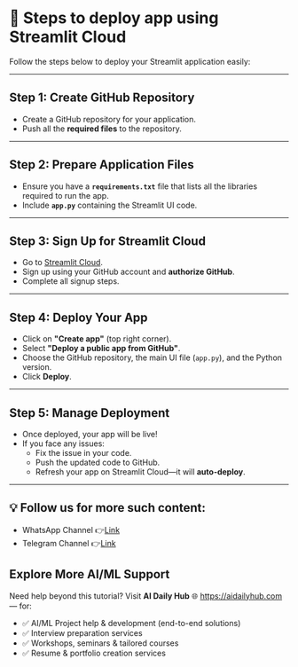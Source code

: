 # 🚀 Steps to deploy app using Streamlit Cloud

Follow the steps below to deploy your Streamlit application easily:

---

## **Step 1: Create GitHub Repository**
- Create a GitHub repository for your application.
- Push all the **required files** to the repository.

---

## **Step 2: Prepare Application Files**
- Ensure you have a **`requirements.txt`** file that lists all the libraries required to run the app.
- Include **`app.py`** containing the Streamlit UI code.

---

## **Step 3: Sign Up for Streamlit Cloud**
- Go to [Streamlit Cloud](https://share.streamlit.io/).
- Sign up using your GitHub account and **authorize GitHub**.
- Complete all signup steps.

---

## **Step 4: Deploy Your App**
- Click on **"Create app"** (top right corner).
- Select **"Deploy a public app from GitHub"**.
- Choose the GitHub repository, the main UI file (`app.py`), and the Python version.
- Click **Deploy**.

---

## **Step 5: Manage Deployment**
- Once deployed, your app will be live!
- If you face any issues:
  - Fix the issue in your code.
  - Push the updated code to GitHub.
  - Refresh your app on Streamlit Cloud—it will **auto-deploy**.

---

## 💡 Follow us for more such content:
- WhatsApp Channel 👉[Link](https://whatsapp.com/channel/0029VbAYVpaHQbS74BUruk0X)
- Telegram Channel 👉[Link](https://t.me/+6jdRLJzZRZExMzJl)

## Explore More AI/ML Support  

Need help beyond this tutorial? Visit **AI Daily Hub** 🌐 https://aidailyhub.com — for:  

- ✅ AI/ML Project help & development (end-to-end solutions)  
- ✅ Interview preparation services  
- ✅ Workshops, seminars & tailored courses  
- ✅ Resume & portfolio creation services  

